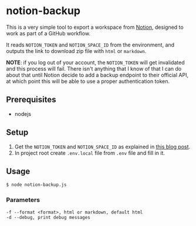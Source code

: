 # notion-backup

This is a very simple tool to export a workspace from [Notion](https://www.notion.so/), designed
to work as part of a GitHub workflow.

It reads `NOTION_TOKEN` and `NOTION_SPACE_ID` from the environment, and outputs the link to download zip file with `html` or `markdown`.

**NOTE**: if you log out of your account, the `NOTION_TOKEN` will get invalidated and this process
will fail. There isn't anything that I know of that I can do about that until Notion decide to add
a backup endpoint to their official API, at which point this will be able to use a proper
authentication token.

## Prerequisites

- nodejs

## Setup

1. Get the `NOTION_TOKEN` and `NOTION_SPACE_ID` as explained in
   [this blog post](https://medium.com/@arturburtsev/automated-notion-backups-f6af4edc298d).
2. In project root create `.env.local` file from `.env` file and fill in it.

## Usage

```bash
$ node notion-backup.js
```

### Parameters

```
-f --format <format>, html or markdown, default html
-d --debug, print debug messages
```
